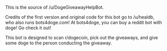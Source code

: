 This is the source of /u/DogeGiveawayHelpBot.

Credits of the first version and original code for this bot go to /u/healdb, who also runs bots4doge.com! At bots4doge, you can buy a reddit bot with doge! Go check it out!

This bot is designed to scan r/dogecoin, pick out the giveaways, and give some doge to the person conducting the giveaway.
